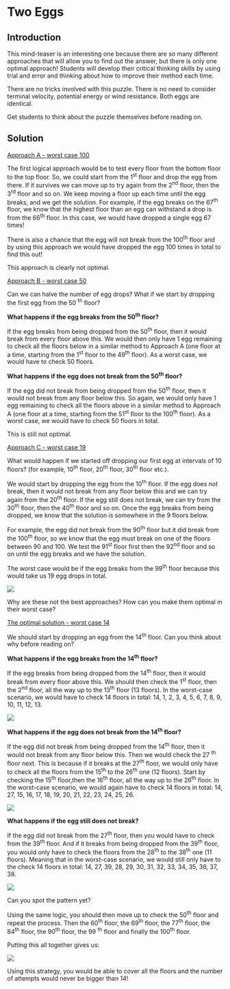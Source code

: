 # Two Eggs

## Introduction   

This mind-teaser is an interesting one because there are so many different approaches that will allow you to find out the answer, but there is only one optimal approach! Students will develop their critical thinking skills by using trial and error and thinking about how to improve their method each time.   

There are no tricks involved with this puzzle. There is no need to consider terminal velocity, potential energy or wind resistance. Both eggs are identical.   

Get students to think about the puzzle themselves before reading on.

## Solution   

<ins>Approach A - worst case 100<ins>   

The first logical approach would be to test every floor from the bottom floor to the top floor. So, we could start from the 1<sup>st</sup> floor and drop the egg from there. If it survives we can move up to try again from the 2<sup>nd</sup> floor, then the 3<sup>rd</sup> floor and so on. We keep moving a floor up each time until the egg breaks, and we get
the solution. For example, if the egg breaks on the 67<sup>th</sup> floor, we know that the highest floor than an egg
can withstand a drop is from the 66<sup>th</sup> floor. In this case, we would have dropped a single egg 67 times!   

There is also a chance that the egg will not break from the 100<sup>th</sup> floor and by using this approach we would have dropped the egg 100 times in total to find this out!   

This approach is clearly not optimal.   

<ins>Approach B - worst case 50<ins>   

Can we can halve the number of egg drops? What if we start by dropping the first egg from the 50 <sup>th</sup> floor?   

**What happens if the egg breaks from the 50<sup>th</sup> floor?**   

If the egg breaks from being dropped from the 50<sup>th</sup> floor, then it would break from every floor above this.
We would then only have 1 egg remaining to check all the floors below in a similar method to Approach A
(one floor at a time, starting from the 1<sup>st</sup> floor to the 49<sup>th</sup> floor). As a worst case, we would have to check 50 floors.   

**What happens if the egg does not break from the 50<sup>th</sup> floor?**   

If the egg did not break from being dropped from the 50<sup>th</sup> floor, then it would not break from any floor
below this. So again, we would only have 1 egg remaining to check all the floors above in a similar method to Approach A (one floor at a time, starting from the 51<sup>st</sup> floor to the 100<sup>th</sup> floor). As a worst case, we would have to check 50 floors in total.   

This is still not optimal.   

<ins>Approach C - worst case 19<ins>   

What would happen if we started off dropping our first egg at intervals of 10 floors? (for example, 10<sup>th</sup>
floor, 20<sup>th</sup> floor, 30<sup>th</sup> floor etc.).   

We would start by dropping the egg from the 10<sup>th</sup> floor. If the egg does not break, then it would not break from any floor below this and we can try again from the 20<sup>th</sup> floor. If the egg still does not break, we can try from the 30<sup>th</sup> floor, then the 40<sup>th</sup> floor and so on. Once the egg breaks from being dropped, we know that the solution is somewhere in the 9 floors below.   

For example, the egg did not break from the 90<sup>th</sup> floor but it did break from the 100<sup>th</sup> floor, so we know that the egg must break on one of the floors between 90 and 100. We test the 91<sup>st</sup> floor first then the 92<sup>nd</sup> floor and so on until the egg breaks and we have the solution.   

The worst case would be if the egg breaks from the 99<sup>th</sup> floor because this would take us 19 egg drops in total.

![](https://github.com/supportingami/sami-maths-club/blob/master/maths-club-pack/images/two-eggs-2.png?raw=true)   

Why are these not the best approaches? How can you make them optimal in their worst case?   

<ins>The optimal solution - worst case 14<ins>   

We should start by dropping an egg from the 14<sup>th</sup> floor. Can you think about why before reading on?   

**What happens if the egg breaks from the 14<sup>th</sup> floor?**   

If the egg breaks from being dropped from the 14<sup>th</sup> floor, then it would break from every floor above this. We should then check the 1<sup>st</sup> floor, then the 2<sup>nd</sup> floor, all the way up to the 13<sup>th</sup> floor (13 floors). In the worst-case scenario, we would have to check 14 floors in total: 14, 1, 2, 3, 4, 5, 6, 7, 8, 9, 10, 11, 12, 13.   

![](https://github.com/supportingami/sami-maths-club/blob/master/maths-club-pack/images/two-eggs-3.png?raw=true)   

**What happens if the egg does not break from the 14<sup>th</sup> floor?**   

If the egg did not break from being dropped from the 14<sup>th</sup> floor, then it would not break from any floor
below this. Then we would check the 27 <sup>th</sup> floor next. This is because if it breaks at the 27<sup>th</sup> floor, we would only have to check all the floors from the 15<sup>th</sup> to the 26<sup>th</sup> one (12 floors). Start by checking the 15<sup>th</sup> floor,then the 16<sup>th</sup> floor, all the way up to the 26<sup>th</sup> floor. In the worst-case scenario, we would again have to check 14 floors in total: 14, 27, 15, 16, 17, 18, 19, 20, 21, 22, 23, 24, 25, 26.   

![](https://github.com/supportingami/sami-maths-club/blob/master/maths-club-pack/images/two-eggs-4.png?raw=true)   

**What happens if the egg still does not break?**   

If the egg did not break from the 27<sup>th</sup> floor, then you would have to check from the 39<sup>th</sup> floor. And if it breaks from being dropped from the 39<sup>th</sup> floor, you would only have to check the floors from the 28<sup>th</sup> to the 38<sup>th</sup> one (11 floors). Meaning that in the worst-case scenario, we would still only have to the check 14 floors in total: 14, 27, 39, 28, 29, 30, 31, 32, 33, 34, 35, 36, 37, 38.   

![](https://github.com/supportingami/sami-maths-club/blob/master/maths-club-pack/images/two-eggs-5.png?raw=true)    

Can you spot the pattern yet?   

Using the same logic, you should then move up to check the 50<sup>th</sup> floor and repeat the process. Then the
60<sup>th</sup> floor, the 69<sup>th</sup> floor, the 77<sup>th</sup> floor, the 84<sup>th</sup> floor, the 90<sup>th</sup> floor, the 99 <sup>th</sup> floor and finally the 100<sup>th</sup> floor.   

Putting this all together gives us:  

![](https://github.com/supportingami/sami-maths-club/blob/master/maths-club-pack/images/two-eggs-6.png?raw=true)   

Using this strategy, you would be able to cover all the floors and the number of attempts would never be bigger than 14!



